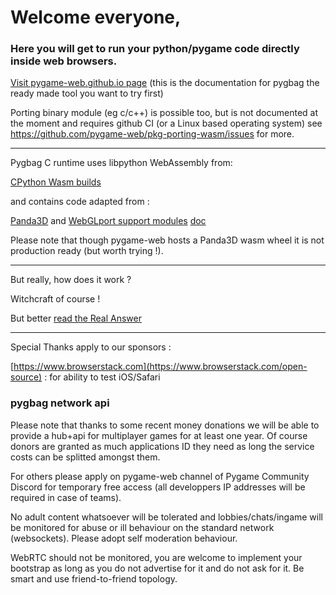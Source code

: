 # Welcome everyone, 

### Here you will get to run your python/pygame code directly inside web browsers.

[Visit pygame-web.github.io page](https://pygame-web.github.io) (this is the documentation for pygbag the ready made tool you want to try first)


Porting binary module (eg c/c++) is possible too, but is not documented at the moment and requires github CI (or a Linux based operating system)
see https://github.com/pygame-web/pkg-porting-wasm/issues for more.

____

Pygbag C runtime uses libpython WebAssembly from:

[CPython Wasm builds](https://github.com/python/cpython/tree/main/Tools/wasm)

and contains code adapted from :


[Panda3D](https://github.com/panda3d/panda3d) and [WebGLport support modules](https://github.com/rdb/cpython-emscripten-modules) [doc](https://rdb.name/panda3d-webgl.md#supplementalmodules)

Please note that though pygame-web hosts a Panda3D wasm wheel it is not production ready (but worth trying !).

____

But really, how does it work ?

Witchcraft of course ! 

But better [read the Real Answer](https://stackoverflow.com/questions/76265735/does-pygbag-directly-interprets-python-in-the-browser-or-compiles-it-to-wasm-and/77115432#77115432)



____

Special Thanks apply to our sponsors :

[https://www.browserstack.com](https://www.browserstack.com/open-source) : for ability to test iOS/Safari



### pygbag network api

Please note that thanks to some recent money donations we will be able to provide a hub+api for multiplayer games for at least one year.
Of course donors are granted as much applications ID they need as long the service costs can be splitted amongst them.

For others please apply on pygame-web channel of Pygame Community Discord for temporary free access (all developpers IP addresses will be required in case of teams).

No adult content whatsoever will be tolerated and lobbies/chats/ingame will be monitored for abuse or ill behaviour on the standard network (websockets). Please adopt self moderation behaviour.

WebRTC should not be monitored, you are welcome to implement your bootstrap as long as you do not advertise for it and do not ask for it. Be smart and use friend-to-friend topology.

